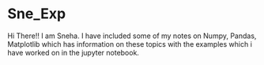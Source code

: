 # Sne_Exp
Hi There!!
I am Sneha.
I have included some of my notes on Numpy, Pandas, Matplotlib which has information on these topics with the examples which i have worked on in the jupyter notebook.
